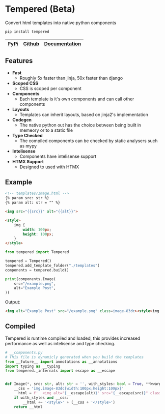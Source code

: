 # Tempered (Beta)

Convert html templates into native python components


```python
pip install tempered
```

| [PyPi](https://pypi.org/project/tempered) | [Github](https://github.com/Ben-Brady/tempered) | [Documentation](https://github.com/Ben-Brady/tempered/blob/main/Documentation.md) |
| - | - | - |


## Features

- **Fast**
  - Roughly 5x faster than jinja, 50x faster than django
- **Scoped CSS**
  - CSS is scoped per component
- **Components**
  - Each template is it's own components and can call other components
- **Layouts**
  - Templates can inherit layouts, based on jinja2's implementation
- **Codegen**
  - The native python out has the choice between being built in memeory or to a static file
- **Type Checked**
  - The compiled components can be checked by static analysers such as mypy
- **Intelisense**
  - Components have intelisense support
- **HTMX Support**
  - Designed to used with HTMX

## Example

```html
<!-- templates/Image.html -->
{% param src: str %}
{% param alt: str = "" %}

<img src="{{src}}" alt="{{alt}}">

<style>
    img {
        width: 100px;
        height: 100px;
    }
</style>
```

```python
from tempered import Tempered

tempered = Tempered()
tempered.add_template_folder("./templates")
components = tempered.build()

print(components.Image(
    src="/example.png",
    alt="Example Post",
))
```

Output:
```html
<img alt="Example Post" src="/example.png" class=image-83dc><style>img.image-83dc{width:100px;height:100px}</style>
```

## Compiled

Tempered is runtime compiled and loaded, this provides increased performance as well as intelisense and type checking.

```python
# __components.py
# This file is dynamicly generated when you build the templates
from __future__ import annotations as __annotations
import typing as __typing
from tempered._internals import escape as __escape


def Image(*, src: str, alt: str = '', with_styles: bool = True, **kwargs: __typing.Any) -> str:
    __css = 'img.image-83dc{width:100px;height:100px}'
    __html = f'  <img alt="{__escape(alt)}" src="{__escape(src)}" class=image-83dc>'
    if with_styles and __css:
        __html += '<style>' + (__css + '</style>')
    return __html

```
